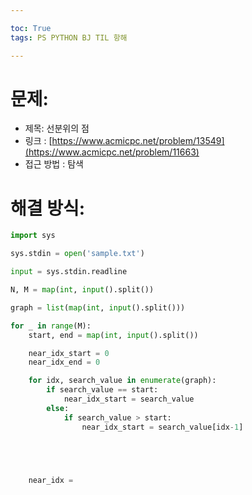 ```yaml
---

toc: True
tags: PS PYTHON BJ TIL 항해

---
```



# 문제:
* 제목: 선분위의 점
* 링크 : [https://www.acmicpc.net/problem/13549](https://www.acmicpc.net/problem/11663)
* 접근 방법 : 탐색

# 해결 방식:



```python
import sys

sys.stdin = open('sample.txt')

input = sys.stdin.readline

N, M = map(int, input().split())

graph = list(map(int, input().split()))

for _ in range(M):
    start, end = map(int, input().split())

    near_idx_start = 0
    near_idx_end = 0

    for idx, search_value in enumerate(graph):
        if search_value == start:
            near_idx_start = search_value
        else:
            if search_value > start:
                near_idx_start = search_value[idx-1]





    near_idx =


```
